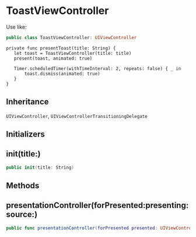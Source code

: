 # ToastViewController

Use like:

``` swift
public class ToastViewController: UIViewController
```

``` 
private func presentToast(title: String) {
   let toast = ToastViewController(title: title)
   present(toast, animated: true)
 
   Timer.scheduledTimer(withTimeInterval: 2, repeats: false) { _ in
       toast.dismiss(animated: true)
   }
}
```

## Inheritance

`UIViewController`, `UIViewControllerTransitioningDelegate`

## Initializers

## init(title:)

``` swift
public init(title: String)
```

## Methods

## presentationController(forPresented:presenting:source:)

``` swift
public func presentationController(forPresented presented: UIViewController, presenting: UIViewController?, source: UIViewController) -> UIPresentationController?
```
